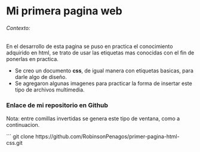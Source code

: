 # Mi primera pagina web

###### Contexto:

<p>
En el desarrollo de esta pagina se puso en practica el conocimiento adquirido en html, se trato de usar las etiquetas mas conocidas con el fin de ponerlas en practica.
</p>

- Se creo un documento **css**, de igual manera con etiquetas basicas, para darle algo de diseño.
- Se agregaron algunas imagenes para practicar la forma de insertar este tipo de archivos  multimedia.

### Enlace de mi repositorio en Github

<p>
Nota: entre comillas invertidas se genera este tipo de ventana, como a continuacion.
</p>
```
git clone https://github.com/RobinsonPenagos/primer-pagina-html-css.git

```
